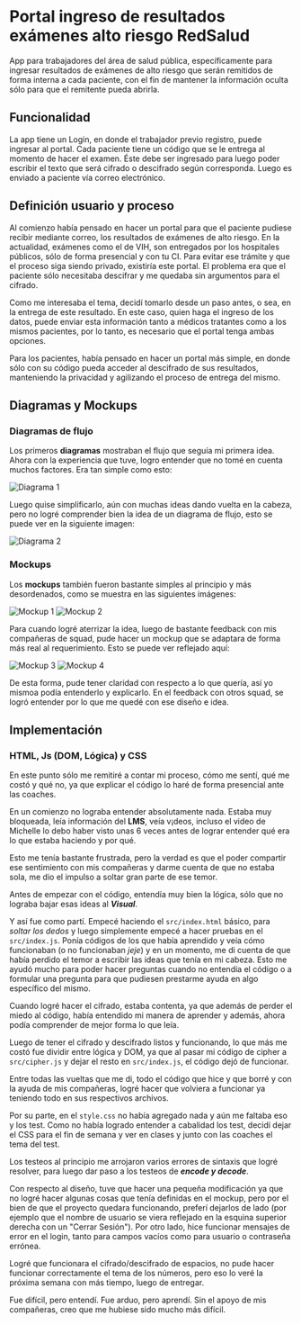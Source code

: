 # Portal ingreso de resultados exámenes alto riesgo RedSalud

App para trabajadores del área de salud pública, específicamente para ingresar resultados de exámenes de alto riesgo que serán remitidos de forma interna a cada paciente, con el fin de mantener la información oculta sólo para que el remitente pueda abrirla.

## Funcionalidad

La app tiene un Login, en donde el trabajador previo registro, puede ingresar al portal. Cada paciente tiene un código que se le entrega al momento de hacer el examen. Éste debe ser ingresado para luego poder escribir el texto que será cifrado o descifrado según corresponda. Luego es enviado a paciente vía correo electrónico.

## Definición usuario y proceso

Al comienzo había pensado en hacer un portal para que el paciente pudiese recibir mediante correo, los resultados de exámenes de alto riesgo. En la actualidad, exámenes como el de VIH, son entregados por los hospitales públicos, sólo de forma presencial y con tu CI. Para evitar ese trámite y que el proceso siga siendo privado, existiría este portal. El problema era que el paciente sólo necesitaba descifrar y me quedaba sin argumentos para el cifrado.

Como me interesaba el tema, decidí tomarlo desde un paso antes, o sea, en la entrega de este resultado. En este caso, quien haga el ingreso de los datos, puede enviar esta información tanto a médicos tratantes como a los mismos pacientes, por lo tanto, es necesario que el portal tenga ambas opciones.

Para los pacientes, había pensado en hacer un portal más simple, en donde sólo con su código pueda acceder al descifrado de sus resultados, manteniendo la privacidad y agilizando el proceso de entrega del mismo.

## Diagramas y Mockups

### Diagramas de flujo

Los primeros **diagramas** mostraban el flujo que seguía mi primera idea. Ahora con la experiencia que tuve, logro entender que no tomé en cuenta muchos factores. Era tan simple como esto:

![Diagrama 1](https://github.com/mafda-lennon/SCL011-Cipher/blob/master/src/img1.jpg)

Luego quise simplificarlo, aún con muchas ideas dando vuelta en la cabeza, pero no logré comprender bien la idea de un diagrama de flujo, esto se puede ver en la siguiente imagen:

![Diagrama 2](https://github.com/mafda-lennon/SCL011-Cipher/blob/master/src/img2.jpg)

### Mockups

Los **mockups** también fueron bastante simples al principio y más desordenados, como se muestra en las siguientes imágenes:

![Mockup 1](https://github.com/mafda-lennon/SCL011-Cipher/blob/master/src/img3.jpg) ![Mockup 2](https://github.com/mafda-lennon/SCL011-Cipher/blob/master/src/img4.jpg)

Para cuando logré aterrizar la idea, luego de bastante feedback con mis compañeras de squad, pude hacer un mockup que se adaptara de forma más real al requerimiento. Esto se puede ver reflejado aquí:

![Mockup 3](https://github.com/mafda-lennon/SCL011-Cipher/blob/master/src/img5.jpg) ![Mockup 4](https://github.com/mafda-lennon/SCL011-Cipher/blob/master/src/img6.jpg)

De esta forma, pude tener claridad con respecto a lo que quería, así yo mismoa podía entenderlo y explicarlo. En el feedback con otros squad, se logró entender por lo que me quedé con ese diseño e idea.

## Implementación

### HTML, Js (DOM, Lógica) y CSS

En este punto sólo me remitiré a contar mi proceso, cómo me sentí, qué me costó y qué no, ya que explicar el código lo haré de forma presencial ante las coaches.

En un comienzo no lograba entender absolutamente nada. Estaba muy bloqueada, leía información del **LMS**, veía v¡deos, incluso el video de Michelle lo debo haber visto unas 6 veces antes de lograr entender qué era lo que estaba haciendo y por qué.

Esto me tenía bastante frustrada, pero la verdad es que el poder compartir ese sentimiento con mis compañeras y darme cuenta de que no estaba sola, me dio el impulso a soltar gran parte de ese temor.

Antes de empezar con el código, entendía muy bien la lógica, sólo que no lograba bajar esas ideas al ***Visual***.

Y así fue como partí. Empecé haciendo el `src/index.html` básico, para *soltar los dedos* y luego simplemente empecé a hacer pruebas en el `src/index.js`. Ponía códigos de los que había aprendido y veía cómo funcionaban (o no funcionaban *jeje*) y en un momento, me di cuenta de que había perdido el temor a escribir las ideas que tenía en mi cabeza. Esto me ayudó mucho para poder hacer preguntas cuando no entendía el código o a formular una pregunta para que pudiesen prestarme ayuda en algo específico del mismo.

Cuando logré hacer el cifrado, estaba contenta, ya que además de perder el miedo al código, había entendido mi manera de aprender y además, ahora podía comprender de mejor forma lo que leía.

Luego de tener el cifrado y descifrado listos y funcionando, lo que más me costó fue dividir entre lógica y DOM, ya que al pasar mi código de cipher a `src/cipher.js` y dejar el resto en `src/index.js`, el código dejó de funcionar.

Entre todas las vueltas que me di, todo el código que hice y que borré y con la ayuda de mis compañeras, logré hacer que volviera a funcionar ya teniendo todo en sus respectivos archivos.

Por su parte, en el `style.css` no había agregado nada y aún me faltaba eso y los test. Como no había logrado entender a cabalidad los test, decidí dejar el CSS para el fin de semana y ver en clases y junto con las coaches el tema del test.

Los testeos al principio me arrojaron varios errores de sintaxis que logré resolver, para luego dar paso a los testeos de ***encode y decode***.

Con respecto al diseño, tuve que hacer una pequeña modificación ya que no logré hacer algunas cosas que tenía definidas en el mockup, pero por el bien de que el proyecto quedara funcionando, preferí dejarlos de lado (por ejemplo que el nombre de usuario se viera reflejado en la esquina superior derecha con un "Cerrar Sesión"). Por otro lado, hice funcionar mensajes de error en el login, tanto para campos vacíos como para usuario o contraseña errónea.

Logré que funcionara el cifrado/descifrado de espacios, no pude hacer funcionar correctamente el tema de los números, pero eso lo veré la próxima semana con más tiempo, luego de entregar.

Fue difícil, pero entendí. Fue arduo, pero aprendí. Sin el apoyo de mis compañeras, creo que me hubiese sido mucho más difícil.